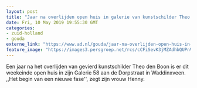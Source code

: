 ```yaml
---
layout: post
title: "Jaar na overlijden open huis in galerie van kunstschilder Theo den Boon"
date: Fri, 10 May 2019 19:55:30 GMT
categories: 
- zuid-holland 
- gouda 
externe_link: "https://www.ad.nl/gouda/jaar-na-overlijden-open-huis-in-galerie-van-kunstschilder-theo-den-boon~aa3f0f55/"
feature_image: "https://images3.persgroep.net/rcs/cCFiSevK3jMZAdhbQUPnVzUJZMI/diocontent/147565182/_fitwidth/400/?appId=21791a8992982cd8da851550a453bd7f&quality=0.7"
---
```


Een jaar na het overlijden van gevierd kunstschilder Theo den Boon is er dit weekeinde open huis in zijn Galerie 58 aan de Dorpstraat in Waddinxveen. ,,Het begin van een nieuwe fase'', zegt zijn vrouw Henny.
